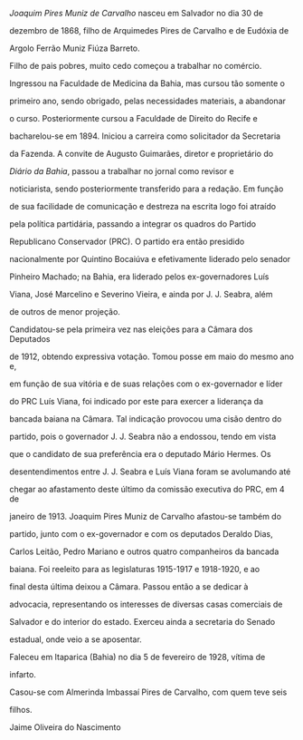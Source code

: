 

*Joaquim Pires Muniz de Carvalho* nasceu em Salvador no dia 30 de

dezembro de 1868, filho de Arquimedes Pires de Carvalho e de Eudóxia de

Argolo Ferrão Muniz Fiúza Barreto.



Filho de pais pobres, muito cedo começou a trabalhar no comércio.

Ingressou na Faculdade de Medicina da Bahia, mas cursou tão somente o

primeiro ano, sendo obrigado, pelas necessidades materiais, a abandonar

o curso. Posteriormente cursou a Faculdade de Direito do Recife e

bacharelou-se em 1894. Iniciou a carreira como solicitador da Secretaria

da Fazenda. A convite de Augusto Guimarães, diretor e proprietário do

*Diário da Bahia*, passou a trabalhar no jornal como revisor e

noticiarista, sendo posteriormente transferido para a redação. Em função

de sua facilidade de comunicação e destreza na escrita logo foi atraído

pela política partidária, passando a integrar os quadros do Partido

Republicano Conservador (PRC). O partido era então presidido

nacionalmente por Quintino Bocaiúva e efetivamente liderado pelo senador

Pinheiro Machado; na Bahia, era liderado pelos ex-governadores Luís

Viana, José Marcelino e Severino Vieira, e ainda por J. J. Seabra, além

de outros de menor projeção.



Candidatou-se pela primeira vez nas eleições para a Câmara dos Deputados

de 1912, obtendo expressiva votação. Tomou posse em maio do mesmo ano e,

em função de sua vitória e de suas relações com o ex-governador e líder

do PRC Luís Viana, foi indicado por este para exercer a liderança da

bancada baiana na Câmara. Tal indicação provocou uma cisão dentro do

partido, pois o governador J. J. Seabra não a endossou, tendo em vista

que o candidato de sua preferência era o deputado Mário Hermes. Os

desentendimentos entre J. J. Seabra e Luís Viana foram se avolumando até

chegar ao afastamento deste último da comissão executiva do PRC, em 4 de

janeiro de 1913. Joaquim Pires Muniz de Carvalho afastou-se também do

partido, junto com o ex-governador e com os deputados Deraldo Dias,

Carlos Leitão, Pedro Mariano e outros quatro companheiros da bancada

baiana. Foi reeleito para as legislaturas 1915-1917 e 1918-1920, e ao

final desta última deixou a Câmara. Passou então a se dedicar à

advocacia, representando os interesses de diversas casas comerciais de

Salvador e do interior do estado. Exerceu ainda a secretaria do Senado

estadual, onde veio a se aposentar.



Faleceu em Itaparica (Bahia) no dia 5 de fevereiro de 1928, vítima de

infarto.



Casou-se com Almerinda Imbassaí Pires de Carvalho, com quem teve seis

filhos.



Jaime Oliveira do Nascimento



